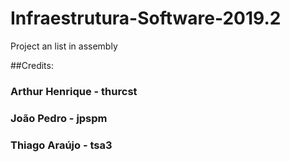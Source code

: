 # Infraestrutura-Software-2019.2
Project an list in assembly

##Credits:
### Arthur Henrique - thurcst
### João Pedro - jpspm
### Thiago Araújo - tsa3
